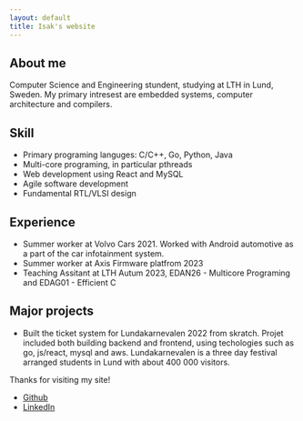 ```yaml
---
layout: default
title: Isak's website
---
```


## About me
Computer Science and Engineering stundent, studying at LTH in Lund, Sweden.
My primary intresest are embedded systems, computer architecture and compilers.

## Skill
* Primary programing languges: C/C++, Go, Python, Java
* Multi-core programing, in particular pthreads
* Web development using React and MySQL
* Agile software development
* Fundamental RTL/VLSI design

## Experience
* Summer worker at Volvo Cars 2021. Worked with Android automotive as a part of the car infotainment system.</li>
* Summer worker at Axis Firmware platfrom 2023
* Teaching Assitant at LTH Autum 2023, EDAN26 - Multicore Programing and EDAG01 - Efficient C

## Major projects
* Built the ticket system for Lundakarnevalen 2022 from skratch. Projet included both building
  backend and frontend, using techologies such as go, js/react, mysql and aws. Lundakarnevalen is
  a three day festival arranged students in Lund with about 400 000 visitors.

Thanks for visiting my site!
<ul>
    <li>
      <a href="https://github.com/Isak-Evaldsson">Github</a>
    </li>
    <li>
      <a href="https://www.linkedin.com/in/isak-evaldsson-43a570172" />LinkedIn</a>
    </li>
</ul>

